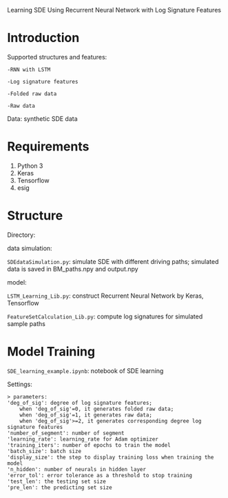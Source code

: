 Learning SDE Using Recurrent Neural Network with Log Signature Features


Introduction
====================================
Supported structures and features:

    -RNN with LSTM
    
    -Log signature features
    
    -Folded raw data
    
    -Raw data
        
Data: synthetic SDE data


Requirements
====================================
1. Python 3
2. Keras
3. Tensorflow
4. esig


Structure
====================================

Directory:

data simulation:

`SDEdataSimulation.py`: simulate SDE with different driving paths; simulated data is saved in BM_paths.npy and output.npy

model:

`LSTM_Learning_Lib.py`: construct Recurrent Neural Network by Keras, Tensorflow


`FeatureSetCalculation_Lib.py`: compute log signatures for simulated sample paths


Model Training
====================================
`SDE_learning_example.ipynb`: notebook of SDE learning

Settings:

	> parameters:
	'deg_of_sig': degree of log signature features; 
		when 'deg_of_sig'=0, it generates folded raw data; 
		when 'deg_of_sig'=1, it generates raw data; 
		when 'deg_of_sig'>=2, it generates corresponding degree log signature features
	'number_of_segment': number of segment
	'learning_rate': learning_rate for Adam optimizer
	'training_iters': number of epochs to train the model
	'batch_size': batch size
	'display_size': the step to display training loss when training the model
	'n_hidden': number of neurals in hidden layer
	'error_tol': error tolerance as a threshold to stop training
	'test_len': the testing set size
	'pre_len': the predicting set size


	
